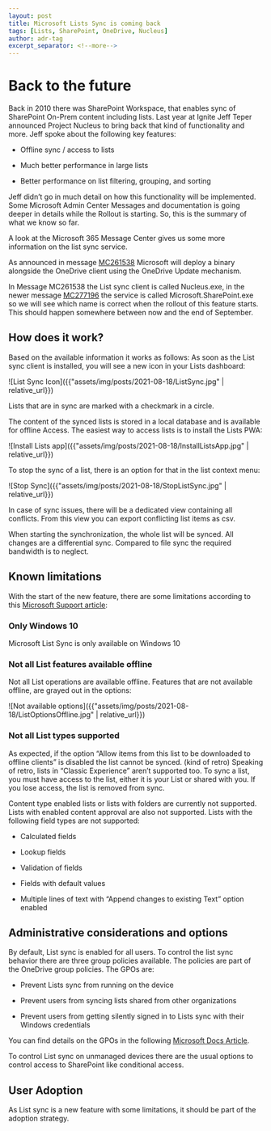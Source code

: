 ```yaml
---
layout: post
title: Microsoft Lists Sync is coming back
tags: [Lists, SharePoint, OneDrive, Nucleus]
author: adr-tag
excerpt_separator: <!--more-->
---
```

# Back to the future

Back in 2010 there was SharePoint Workspace, that enables sync of SharePoint On-Prem content including lists. Last year at Ignite Jeff Teper announced Project Nucleus to bring back that kind of functionality and more. Jeff spoke about the following key features:
<!--more-->

-   Offline sync / access to lists

-   Much better performance in large lists

-   Better performance on list filtering, grouping, and sorting

Jeff didn’t go in much detail on how this functionality will be implemented. Some Microsoft Admin Center Messages and documentation is going deeper in details while the Rollout is starting. So, this is the summary of what we know so far.

A look at the Microsoft 365 Message Center gives us some more information on the list sync service.

As announced in message [<u>MC261538</u>](https://admin.microsoft.com/AdminPortal/Home?ref=MessageCenter/:/messages/MC261538) Microsoft will deploy a binary alongside the OneDrive client using the OneDrive Update mechanism.

In Message MC261538 the List sync client is called Nucleus.exe, in the newer message [<u>MC277196</u>](https://admin.microsoft.com/AdminPortal/Home#/MessageCenter/:/messages/MC277196) the service is called Microsoft.SharePoint.exe so we will see which name is correct when the rollout of this feature starts. This should happen somewhere between now and the end of September.

## How does it work?

Based on the available information it works as follows: As soon as the List sync client is installed, you will see a new icon in your Lists dashboard:

![List Sync Icon]({{"assets/img/posts/2021-08-18/ListSync.jpg" | relative_url}})


Lists that are in sync are marked with a checkmark in a circle.

The content of the synced lists is stored in a local database and is available for offline Access. The easiest way to access lists is to install the Lists PWA:

![Install Lists app]({{"assets/img/posts/2021-08-18/InstallListsApp.jpg" | relative_url}})

To stop the sync of a list, there is an option for that in the list context menu:

![Stop Sync]({{"assets/img/posts/2021-08-18/StopListSync.jpg" | relative_url}})

In case of sync issues, there will be a dedicated view containing all conflicts. From this view you can export conflicting list items as csv.

When starting the synchronization, the whole list will be synced. All changes are a differential sync. Compared to file sync the required bandwidth is to neglect.

## Known limitations

With the start of the new feature, there are some limitations according to this [<u>Microsoft Support article</u>](https://support.microsoft.com/en-us/office/edit-lists-offline-41403c3e-1795-4e07-b56b-ae591cbde2f9):

### Only Windows 10
Microsoft List Sync is only available on Windows 10

### Not all List features available offline

Not all List operations are available offline. Features that are not available offline, are grayed out in the options:

![Not available options]({{"assets/img/posts/2021-08-18/ListOptionsOffline.jpg" | relative_url}})

### Not all List types supported

As expected, if the option “Allow items from this list to be downloaded to offline clients” is disabled the list cannot be synced. (kind of retro) Speaking of retro, lists in “Classic Experience” aren’t supported too. To sync a list, you must have access to the list, either it is your List or shared with you. If you lose access, the list is removed from sync.

Content type enabled lists or lists with folders are currently not supported. 
Lists with enabled content approval are also not supported.
Lists with the following field types are not supported:

-   Calculated fields

-   Lookup fields

-   Validation of fields

-   Fields with default values

-   Multiple lines of text with “Append changes to existing Text” option enabled

## Administrative considerations and options

By default, List sync is enabled for all users. To control the list sync behavior there are three group policies available. The policies are part of the OneDrive group policies. The GPOs are:

-   Prevent Lists sync from running on the device

-   Prevent users from syncing lists shared from other organizations

-   Prevent users from getting silently signed in to Lists sync with their Windows credentials

You can find details on the GPOs in the following [<u>Microsoft Docs Article</u>](https://docs.microsoft.com/en-us/SharePoint/lists-sync-policie).

To control List sync on unmanaged devices there are the usual options to control access to SharePoint like conditional access.

## User Adoption
As List sync is a new feature with some limitations, it should be part of the adoption strategy.
